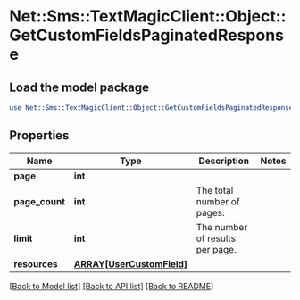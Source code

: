 # Net::Sms::TextMagicClient::Object::GetCustomFieldsPaginatedResponse

## Load the model package
```perl
use Net::Sms::TextMagicClient::Object::GetCustomFieldsPaginatedResponse;
```

## Properties
Name | Type | Description | Notes
------------ | ------------- | ------------- | -------------
**page** | **int** |  | 
**page_count** | **int** | The total number of pages. | 
**limit** | **int** | The number of results per page. | 
**resources** | [**ARRAY[UserCustomField]**](UserCustomField.md) |  | 

[[Back to Model list]](../README.md#documentation-for-models) [[Back to API list]](../README.md#documentation-for-api-endpoints) [[Back to README]](../README.md)


